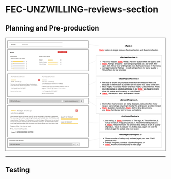 # FEC-UNZWILLING-reviews-section

## Planning and Pre-production
<img src='design-and-docs/Planning.png'>

---

## Testing
